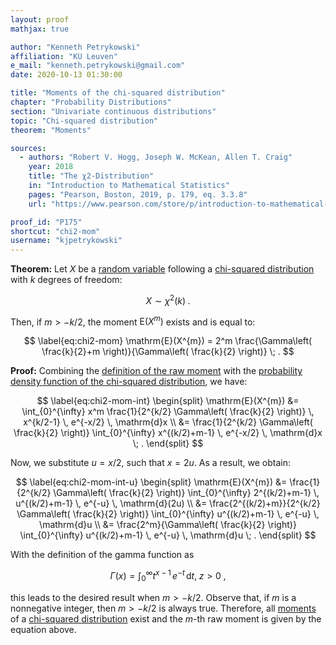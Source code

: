 ```yaml
---
layout: proof
mathjax: true

author: "Kenneth Petrykowski"
affiliation: "KU Leuven"
e_mail: "kenneth.petrykowski@gmail.com"
date: 2020-10-13 01:30:00

title: "Moments of the chi-squared distribution"
chapter: "Probability Distributions"
section: "Univariate continuous distributions"
topic: "Chi-squared distribution"
theorem: "Moments"

sources:
  - authors: "Robert V. Hogg, Joseph W. McKean, Allen T. Craig"
    year: 2018
    title: "The χ2-Distribution"
    in: "Introduction to Mathematical Statistics"
    pages: "Pearson, Boston, 2019, p. 179, eq. 3.3.8"
    url: "https://www.pearson.com/store/p/introduction-to-mathematical-statistics/P100000843744"

proof_id: "P175"
shortcut: "chi2-mom"
username: "kjpetrykowski"
---
```



**Theorem:** Let $X$ be a [random variable](/D/rvar) following a [chi-squared distribution](/D/chi2) with $k$ degrees of freedom:

$$ \label{eq:chi2}
X \sim \chi^{2}(k) \; .
$$

Then, if $m > -k/2$, the moment $\mathrm{E}(X^{m})$ exists and is equal to:

$$ \label{eq:chi2-mom}
\mathrm{E}(X^{m}) = 2^m \frac{\Gamma\left( \frac{k}{2}+m \right)}{\Gamma\left( \frac{k}{2} \right)} \; .
$$


**Proof:** Combining the [definition of the raw moment](/D/mom-raw) with the [probability density function of the chi-squared distribution](/P/chi2-pdf), we have:

$$ \label{eq:chi2-mom-int}
\begin{split}
\mathrm{E}(X^{m}) &= \int_{0}^{\infty} x^m \frac{1}{2^{k/2} \Gamma\left( \frac{k}{2} \right)} \, x^{k/2-1} \, e^{-x/2} \, \mathrm{d}x \\
&= \frac{1}{2^{k/2} \Gamma\left( \frac{k}{2} \right)} \int_{0}^{\infty} x^{(k/2)+m-1} \, e^{-x/2} \, \mathrm{d}x \; .
\end{split}
$$

Now, we substitute $u = x/2$, such that $x = 2u$. As a result, we obtain:

$$ \label{eq:chi2-mom-int-u}
\begin{split}
\mathrm{E}(X^{m}) &= \frac{1}{2^{k/2} \Gamma\left( \frac{k}{2} \right)} \int_{0}^{\infty} 2^{(k/2)+m-1} \, u^{(k/2)+m-1} \, e^{-u} \, \mathrm{d}(2u) \\
&= \frac{2^{(k/2)+m}}{2^{k/2} \Gamma\left( \frac{k}{2} \right)} \int_{0}^{\infty} u^{(k/2)+m-1} \, e^{-u} \, \mathrm{d}u \\
&= \frac{2^m}{\Gamma\left( \frac{k}{2} \right)} \int_{0}^{\infty} u^{(k/2)+m-1} \, e^{-u} \, \mathrm{d}u \; .
\end{split}
$$

With the definition of the gamma function as

$$ \label{eq:gam-fct}
\Gamma(x) = \int_{0}^{\infty} t^{x-1} \, e^{-t} \, \mathrm{d}t, \; z > 0 \; ,
$$

this leads to the desired result when $m > -k/2$. Observe that, if $m$ is a nonnegative integer, then $m > -k/2$ is always true. Therefore, all [moments](/D/mom) of a [chi-squared distribution](/D/chi2) exist and the $m$-th raw moment is given by the equation above.